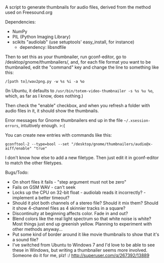 A script to generate thumbnails for audio files, derived from the method used on Freesound.org

Dependencies:
 * NumPy
 * PIL (Python Imaging Library)
 * scikits "audiolab" (use setuptools' easy_install, for instance)
    * dependency: libsndfile
    
Then to set this as your thumbnailer, run gconf-editor, go to /desktop/gnome/thumbnailers/, and, for each file format you want to be thumbnailed, edit the "command" key and change the line to something like this:

    /[path to]/wav2png.py -w %s %i -a %o
    
(In Ubuntu, it defaults to `/usr/bin/totem-video-thumbnailer -s %s %u %o`, which, as far as I know, does nothing.)

Then check the "enable" checkbox, and when you refresh a folder with audio files in it, it should show the thumbnails.

Error messages for Gnome thumbnailers end up in the file `~/.xsession-errors`, intuitively enough.  >:(

You can create new entries with commands like this:

    gconftool-2 --type=bool --set "/desktop/gnome/thumbnailers/audio@x-aiff/enable" "true"

I don't know how else to add a new filetype.  Then just edit it in gconf-editor to match the other filetypes.

Bugs/Todo:
 - On short files it fails - "step argument must not be zero"
 - Fails on GSM WAV - can't seek
 - Locks up the CPU on 32-bit float - audiolab reads it incorrectly? - implement a better timeout?
 - Should it plot both channels of a stereo file?  Should it mix them?  Should it show 4-channel files as 4 skinnier tracks in a square?
 - Discontinuity at beginning affects color.  Fade in and out?
 - Blend colors like the real light spectrum so that white noise is white?  Most things just end up greenish yellow.  Planning to experiment with other methods anyway...
 - Put some kind of border around it like movie thumbnails to show that it's a sound file? 
 - I've switched from Ubuntu to Windows 7 and I'd love to be able to see these in Windows, but writing a thumbnailer seems more involved. Someone do it for me, plz!  :/  http://superuser.com/q/267392/13889
